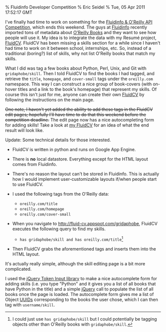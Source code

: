 % Fluidinfo Developer Competition
% Eric Seidel
% Tue, 05 Apr 2011 17:52:17 GMT

I've finally had time to work on something for the
[Fluidinfo & O'Reilly API Competition][api-comp], which ends this weekend.
The guys at [Fluidinfo][fi] recently imported tons of metadata about
[O'Reilly Books][oreilly] and they want to see how people will use it.
My idea is to integrate the data with my Resumé project, [FluidCV][].
FluidCV has been missing a skills section for a while since I haven't had
time to work on it between school, internships, etc. So, instead of a
traditional (boring?) list of skills, why not list O'Reilly books that
match my skills.

What I did was tag a few books about Python, Perl, Unix, and Git with
`gridaphobe/skill`. Then I told FluidCV to find the books I had
tagged, and retrieve the `title`, `homepage`, and `cover-small` tags
under the `oreilly.com` namespace. This way I can construct a nice
group of book-covers (with on-hover titles and a link to the book's
homepage) that represent my skills. Of course this isn't just for me,
anyone can create their own [FluidCV][] by following the instructions
on the main page.

<strike>One note, I haven't yet added the ability to add these tags in the FluidCV
edit pages; hopefully I'll have time to do that this weekend before the
competition deadline.</strike>
The edit page now has a nice autocompleting
form for adding skills! Take a look at [my FluidCV][mine] for an idea of what
the end result will look like.

Update: Some technical details for those interested.

- FluidCV is written in python and runs on Google App Engine.
- There is __no__ local datastore. Everything except for the HTML
  layout comes from Fluidinfo.
- There's no reason the layout can't be stored in Fluidinfo. This is
  actually how I would implement user-customizable layouts if/when
  people start to use FluidCV.
- I used the following tags from the O'Reilly data:

  - `oreilly.com/title`
  - `oreilly.com/homepage`
  - `oreilly.com/cover-small`

- When you navigate to <http://fluid-cv.appspot.com/gridaphobe>,
  FluidCV executes the following query to find my skills.

  - `has gridaphobe/skill and has oreilly.com/title`[^1]

- Then FluidCV grabs the aforementioned tags and inserts them into the HTML layout.

It's actually really simple, although the skill editing page is a bit more complicated.

I used the [jQuery Token Input library][jqti] to make a nice
autocomplete form for adding skills (i.e. you type "Python" and it gives you a
list of all books that have Python in the title) and a simple [jQuery][jq]
call to populate the list of all books once the page is loaded. The
autocomplete form gives me a list of Object [UUIDs][uuid] corresponding to the
books the user chose, which I can then tag with `username/skill`.


[^1]: I could just use `has gridaphobe/skill` but I could potentially
be tagging objects other than O'Reilly books with `gridaphobe/skill`.


[api-comp]: http://radar.oreilly.com/2011/03/api-competition.html
[fi]: http://fluidinfo.com
[oreilly]: http://oreilly.com/
[FluidCV]: http://fluid-cv.appspot.com
[mine]: http://fluid-cv.appspot.com/gridaphobe
[jqti]: http://loopj.com/jquery-tokeninput/
[jq]: http://jquery.com/
[uuid]: http://en.wikipedia.org/wiki/Uuid
